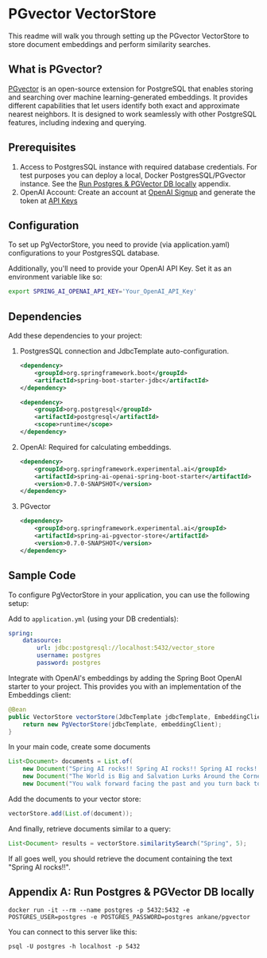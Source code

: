 # PGvector VectorStore

This readme will walk you through setting up the PGvector VectorStore to store document embeddings and perform similarity searches.

## What is PGvector?

[PGvector](https://github.com/pgvector/pgvector) is an open-source extension for PostgreSQL that enables storing and searching over machine learning-generated embeddings. It provides different capabilities that let users identify both exact and approximate nearest neighbors. It is designed to work seamlessly with other PostgreSQL features, including indexing and querying.

## Prerequisites

1. Access to PostgresSQL instance with required database credentials.
For test purposes you can deploy a local, Docker PostgresSQL/PGvector instance. See the [Run Postgres & PGVector DB locally](#appendix_a) appendix.
2. OpenAI Account: Create an account at [OpenAI Signup](https://platform.openai.com/signup) and generate the token at [API Keys](https://platform.openai.com/account/api-keys)

## Configuration

To set up PgVectorStore, you need to provide (via application.yaml) configurations to your PostgresSQL database.

Additionally, you'll need to provide your OpenAI API Key. Set it as an environment variable like so:

```bash
export SPRING_AI_OPENAI_API_KEY='Your_OpenAI_API_Key'
```

## Dependencies

Add these dependencies to your project:

1. PostgresSQL connection and JdbcTemplate auto-configuration.

	```xml
	<dependency>
		<groupId>org.springframework.boot</groupId>
		<artifactId>spring-boot-starter-jdbc</artifactId>
	</dependency>

	<dependency>
		<groupId>org.postgresql</groupId>
		<artifactId>postgresql</artifactId>
		<scope>runtime</scope>
	</dependency>
	```

2. OpenAI: Required for calculating embeddings.

	```xml
	<dependency>
		<groupId>org.springframework.experimental.ai</groupId>
		<artifactId>spring-ai-openai-spring-boot-starter</artifactId>
		<version>0.7.0-SNAPSHOT</version>
	</dependency>
	```

3. PGvector

	```xml
	<dependency>
		<groupId>org.springframework.experimental.ai</groupId>
		<artifactId>spring-ai-pgvector-store</artifactId>
		<version>0.7.0-SNAPSHOT</version>
	</dependency>
	```

## Sample Code

To configure PgVectorStore in your application, you can use the following setup:

Add to `application.yml` (using your DB credentials):

```yml
spring:
	datasource:
		url: jdbc:postgresql://localhost:5432/vector_store
		username: postgres
		password: postgres
```

Integrate with OpenAI's embeddings by adding the Spring Boot OpenAI starter to your project.
This provides you with an implementation of the Embeddings client:

```java
@Bean
public VectorStore vectorStore(JdbcTemplate jdbcTemplate, EmbeddingClient embeddingClient) {
	return new PgVectorStore(jdbcTemplate, embeddingClient);
}
```

In your main code, create some documents

```java
List<Document> documents = List.of(
	new Document("Spring AI rocks!! Spring AI rocks!! Spring AI rocks!! Spring AI rocks!! Spring AI rocks!!", Map.of("meta1", "meta1")),
	new Document("The World is Big and Salvation Lurks Around the Corner"),
	new Document("You walk forward facing the past and you turn back toward the future.", Map.of("meta2", "meta2")));
```

Add the documents to your vector store:

```java
vectorStore.add(List.of(document));
```

And finally, retrieve documents similar to a query:

```java
List<Document> results = vectorStore.similaritySearch("Spring", 5);
```

If all goes well, you should retrieve the document containing the text "Spring AI rocks!!".

## <a name="appendix_a" /> Appendix A: Run Postgres & PGVector DB locally

```
docker run -it --rm --name postgres -p 5432:5432 -e POSTGRES_USER=postgres -e POSTGRES_PASSWORD=postgres ankane/pgvector
```

You can connect to this server like this:

```
psql -U postgres -h localhost -p 5432
```
